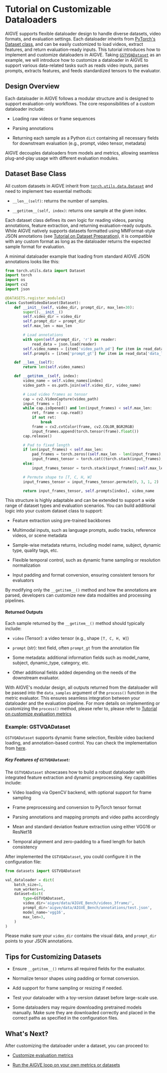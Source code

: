# Tutorial on Customizable Dataloaders

AIGVE supports flexible dataloader design to handle diverse datasets, video formats, and evaluation settings. Each dataloader inherits from [PyTorch's Dataset class](https://pytorch.org/tutorials/beginner/basics/data_tutorial.html), and can be easily customized to load videos, extract features, and return evaluation-ready inputs. 
This tutorial introduces how to implement and customize dataloaders in AIGVE. Taking [`GSTVQADataset`](https://github.com/ShaneXiangH/AIGVE_Tool/blob/main/aigve/datasets/gstvqa_dataset.py#L62) as an example, we will introduce how to customize a dataloader in AIGVE to support various data-related tasks such as reads video inputs, parses prompts, extracts features, and feeds standardized tensors to the evaluator.

## Design Overview

Each dataloader in AIGVE follows a modular structure and is designed to support evaluation-only workflows. The core responsibilities of a custom dataloader include:

* Loading raw videos or frame sequences

* Parsing annotations

* Returning each sample as a Python `dict` containing all necessary fields for downstream evaluation (e.g., prompt, video tensor, metadata)

AIGVE decouples dataloaders from models and metrics, allowing seamless plug-and-play usage with different evaluation modules.


## Dataset Base Class

All custom datasets in AIGVE inherit from [`torch.utils.data.Dataset`](https://pytorch.org/docs/stable/data.html#torch.utils.data.Dataset) and need to implement two essential methods:

* `__len__(self)`: returns the number of samples.

* `__getitem__(self, index)`: returns one sample at the given index.

Each dataset class defines its own logic for reading videos, parsing annotations, feature extraction, and returning evaluation-ready outputs. 
While AIGVE natively supports datasets formatted using MMFormat-style JSON annotations (see [Tutorial on Dataset Preparation](./dataset.md)), it is compatible with any custom format as long as the dataloader returns the expected sample format for evaluation.

A minimal dataloader example that loading from standard AIGVE JSON annotations looks like this:

```python
from torch.utils.data import Dataset
import torch
import os
import cv2
import json

@DATASETS.register_module()
class CustomVideoDataset(Dataset):
    def __init__(self, video_dir, prompt_dir, max_len=30):
        super().__init__()
        self.video_dir = video_dir
        self.prompt_dir = prompt_dir
        self.max_len = max_len

        # Load annotations
        with open(self.prompt_dir, 'r') as reader:
            read_data = json.load(reader)
        self.video_names = [item['video_path_pd'] for item in read_data['data_list']]
        self.prompts = [item['prompt_gt'] for item in read_data['data_list']]

    def __len__(self):
        return len(self.video_names)

    def __getitem__(self, index):
        video_name = self.video_names[index]
        video_path = os.path.join(self.video_dir, video_name)

        # Load video frames as tensor
        cap = cv2.VideoCapture(video_path)
        input_frames = []
        while cap.isOpened() and len(input_frames) < self.max_len:
            ret, frame = cap.read()
            if not ret:
                break
            frame = cv2.cvtColor(frame, cv2.COLOR_BGR2RGB)
            input_frames.append(torch.tensor(frame).float())
        cap.release()

        # Pad to fixed length
        if len(input_frames) < self.max_len:
            pad_frames = torch.zeros((self.max_len - len(input_frames), *input_frames[0].shape))
            input_frames_tensor = torch.cat((torch.stack(input_frames), pad_frames), dim=0)
        else:
            input_frames_tensor = torch.stack(input_frames[:self.max_len])

        # Permute shape to [T, C, H, W]
        input_frames_tensor = input_frames_tensor.permute(0, 3, 1, 2)

        return input_frames_tensor, self.prompts[index], video_name
```

This structure is highly adaptable and can be extended to support a wide range of dataset types and evaluation scenarios. You can build additional logic into your custom dataset class to support:

* Feature extraction using pre-trained backbones

* Multimodal inputs, such as language prompts, audio tracks, reference videos, or scene metadata

* Sample-wise metadata returns, including model name, subject, dynamic type, quality tags, etc.

* Flexible temporal control, such as dynamic frame sampling or resolution normalization

* Input padding and format conversion, ensuring consistent tensors for evaluators

By modifying only the `__getitem__()` method and how the annotations are parsed, developers can customize new data modalities and processing pipelines.

#### Returned Outputs

Each sample returned by the `__getitem__()` method should typically include:

* `video` (Tensor): a video tensor (e.g., shape `[T, C, H, W]`)

* `prompt` (str): text field, often `prompt_gt` from the annotation file

* Some metadata: additional information fields such as model_name, subject, dynamic_type, category, etc.

* Other additional fields added depending on the needs of the downstream evaluator.

With AIGVE's modular design, all outputs returned from the dataloader will be passed into the `data_samples` argument of the `process()` function in the metric evaluator.
This ensures seamless integration between your dataloader and the evaluation pipeline.
For more details on implementing or customizing the `process()` method, please refer to, please refer to [Tutorial on customize evaluation metrics](./evaluator.md)


### Example: GSTVQADataset

`GSTVQADataset` supports dynamic frame selection, flexible video backend loading, and annotation-based control. You can check the implementation from [here](https://github.com/ShaneXiangH/AIGVE_Tool/blob/main/aigve/datasets/gstvqa_dataset.py#L62).

##### Key Features of `GSTVQADataset`:

The `GSTVQADataset` showcases how to build a robust dataloader with integrated feature extraction and dynamic preprocessing. Key capabilities include:

* Video loading via OpenCV backend, with optional support for frame sampling

* Frame preprocessing and conversion to PyTorch tensor format

* Parsing annotations and mapping prompts and video paths accordingly

* Mean and standard deviation feature extraction using either VGG16 or ResNet18

* Temporal alignment and zero-padding to a fixed length for batch consistency

After implemented the `GSTVQADataset`, you could configure it in the configuration file: 
```python
from datasets import GSTVQADataset

val_dataloader = dict(
    batch_size=1,
    num_workers=4,
    dataset=dict(
        type=GSTVQADataset,
        video_dir='aigve/data/AIGVE_Bench/videos_3frame/',
        prompt_dir='aigve/data/AIGVE_Bench/annotations/test.json',
        model_name='vgg16',
        max_len=3,
    )
)
```
Please make sure your `video_dir` contains the visual data, and `prompt_dir` points to your JSON annotations. 

## Tips for Customizing Datasets

* Ensure `__getitem__()` returns all required fields for the evaluator.

* Normalize tensor shapes using padding or format conversion.

* Add support for frame sampling or resizing if needed.

* Test your dataloader with a toy-version dataset before large-scale use.

* Some dataloaders may require downloading pretrained models manually. Make sure they are downloaded correctly and placed in the correct paths as specified in the configuration files.


## What's Next?

After customizing the dataloader under a dataset, you can proceed to:

- [Customize evaluation metrics](./evaluator.md)

- [Run the AIGVE loop on your own metrics or datasets](./running.md)


